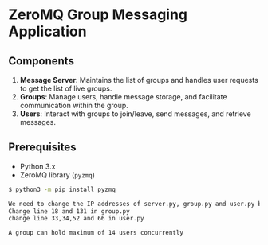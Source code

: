 # ZeroMQ Group Messaging Application

## Components
1. **Message Server**: Maintains the list of groups and handles user requests to get the list of live groups.
2. **Groups**: Manage users, handle message storage, and facilitate communication within the group.
3. **Users**: Interact with groups to join/leave, send messages, and retrieve messages.

## Prerequisites
- Python 3.x
- ZeroMQ library (`pyzmq`)
```sh
$ python3 -m pip install pyzmq

We need to change the IP addresses of server.py, group.py and user.py because every time the VM instance restarts, the external IP address of instances change:
Change line 18 and 131 in group.py
change line 33,34,52 and 66 in user.py

A group can hold maximum of 14 users concurrently
